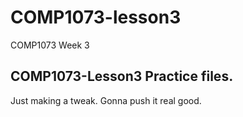# COMP1073-lesson3
COMP1073 Week 3

## COMP1073-Lesson3 Practice files.

Just making a tweak. Gonna push it real good.